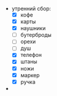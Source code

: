 - утренний сбор:
  * [x] кофе
  * [x] карты
  * [x] наушники
  * [ ] бутерброды
  * [ ] орехи
  * [ ] душ
  * [x] телефон
  * [x] штаны
  * [x] ножи
  * [x] маркер
  * [x] ручка
-